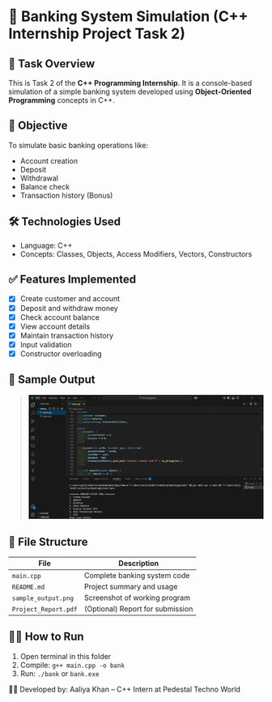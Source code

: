 # 🏦 Banking System Simulation (C++ Internship Project Task 2)

## 📌 Task Overview
This is Task 2 of the **C++ Programming Internship**. It is a console-based simulation of a simple banking system developed using **Object-Oriented Programming** concepts in C++.

## 🎯 Objective
To simulate basic banking operations like:
- Account creation
- Deposit
- Withdrawal
- Balance check
- Transaction history (Bonus)

## 🛠️ Technologies Used
- Language: C++
- Concepts: Classes, Objects, Access Modifiers, Vectors, Constructors

## ✅ Features Implemented
- [x] Create customer and account
- [x] Deposit and withdraw money
- [x] Check account balance
- [x] View account details
- [x] Maintain transaction history
- [x] Input validation
- [x] Constructor overloading

## 📸 Sample Output

> ![Sample Output](sample_output.png)


## 📂 File Structure
| File | Description |
|------|-------------|
| `main.cpp` | Complete banking system code |
| `README.md` | Project summary and usage |
| `sample_output.png` | Screenshot of working program |
| `Project_Report.pdf` | (Optional) Report for submission |

## 👨‍💻 How to Run
1. Open terminal in this folder
2. Compile: `g++ main.cpp -o bank`
3. Run: `./bank` or `bank.exe`

🧑‍💻 Developed by:
Aaliya Khan – C++ Intern at Pedestal Techno World
